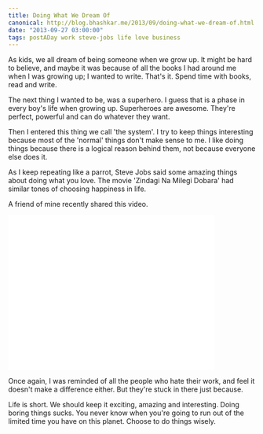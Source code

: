 ```yaml
---
title: Doing What We Dream Of
canonical: http://blog.bhashkar.me/2013/09/doing-what-we-dream-of.html
date: "2013-09-27 03:00:00"
tags: postADay work steve-jobs life love business
---
```

As kids, we all dream of being someone when we grow up. It might be hard to believe, and maybe it was because of all the books I had around me when I was growing up; I wanted to write. That's it. Spend time with books, read and write.<span class="more"></span>

The next thing I wanted to be, was a superhero. I guess that is a phase in every boy's life when growing up. Superheroes are awesome. They're perfect, powerful and can do whatever they want.

Then I entered this thing we call 'the system'. I try to keep things interesting because most of the 'normal' things don't make sense to me. I like doing things because there is a logical reason behind them, not because everyone else does it.

As I keep repeating like a parrot, Steve Jobs said some amazing things about doing what you love. The movie 'Zindagi Na Milegi Dobara' had similar tones of choosing happiness in life.

A friend of mine recently shared this video.

<div class="video-box">
    <iframe width="420" height="315" src="//www.youtube.com/embed/jpe-LKn-4gM" frameborder="0" allowfullscreen></iframe>
</div>

Once again, I was reminded of all the people who hate their work, and feel it doesn't make a difference either. But they're stuck in there just because.

Life is short. We should keep it exciting, amazing and interesting. Doing boring things sucks. You never know when you're going to run out of the limited time you have on this planet. Choose to do things wisely.